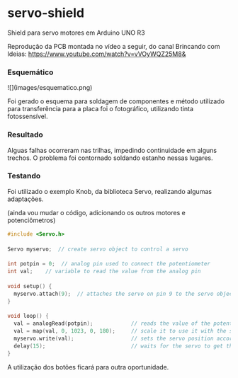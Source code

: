 # servo-shield
Shield para servo motores em Arduino UNO R3

Reprodução da PCB montada no vídeo a seguir, do canal Brincando com Ideias: https://www.youtube.com/watch?v=vVOyWQZ25M8&

<h3>Esquemático</h3>
![](images/esquematico.png)

Foi gerado o esquema para soldagem de componentes e método utilizado para transferência para a placa foi o fotográfico, utilizando tinta fotossensível.

<h3>Resultado</h3>
Alguas falhas ocorreram nas trilhas, impedindo continuidade em alguns trechos. O problema foi contornado soldando estanho nessas lugares.

<h3>Testando</h3>
Foi utilizado o exemplo Knob, da biblioteca Servo, realizando algumas adaptações. 


(ainda vou mudar o código, adicionando os outros motores e potenciômetros)
```c
#include <Servo.h>

Servo myservo;  // create servo object to control a servo

int potpin = 0;  // analog pin used to connect the potentiometer
int val;    // variable to read the value from the analog pin

void setup() {
  myservo.attach(9);  // attaches the servo on pin 9 to the servo object
}

void loop() {
  val = analogRead(potpin);            // reads the value of the potentiometer (value between 0 and 1023)
  val = map(val, 0, 1023, 0, 180);     // scale it to use it with the servo (value between 0 and 180)
  myservo.write(val);                  // sets the servo position according to the scaled value
  delay(15);                           // waits for the servo to get there
}
```





A utilização dos botões ficará para outra oportunidade.
